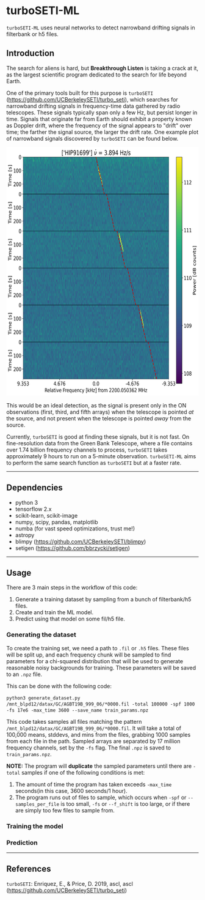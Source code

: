# turboSETI-ML
`turboSETI-ML` uses neural networks to detect narrowband drifting signals in filterbank or h5 files.

## Introduction
The search for aliens is hard, but **Breakthrough Listen** is taking a crack at it, as the largest scientific program dedicated to the search for life beyond Earth.

One of the primary tools built for this purpose is `turboSETI` (https://github.com/UCBerkeleySETI/turbo_seti), which searches for narrowband drifting signals in frequency-time data gathered by radio telescopes. These signals typically span only a few Hz, but persist longer in time. Signals that originate far from Earth should exhibit a property known as Doppler drift, where the frequency of the signal appears to "drift" over time; the farther the signal source, the larger the drift rate. One example plot of narrowband signals discovered by `turboSETI` can be found below.

<p align="center">
    <img src="paper_plots/abacad_observation.png" height="650">
</p>

This would be an ideal detection, as the signal is present only in the ON observations (first, third, and fifth arrays) when the telescope is pointed _at_ the source, and not present when the telescope is pointed _away_ from the source.

Currently, `turboSETI` is good at finding these signals, but it is not fast. On fine-resolution data from the Green Bank Telescope, where a file contains over 1.74 billion frequency channels to process, `turboSETI` takes approximately 9 hours to run on a 5-minute observation. `turboSETI-ML` aims to perform the same search function as `turboSETI` but at a faster rate.

---

## Dependencies
- python 3
- tensorflow 2.x
- scikit-learn, scikit-image
- numpy, scipy, pandas, matplotlib
- numba (for vast speed optimizations, trust me!)
- astropy
- blimpy (https://github.com/UCBerkeleySETI/blimpy)
- setigen (https://github.com/bbrzycki/setigen)

---

## Usage
There are 3 main steps in the workflow of this code:

1. Generate a training dataset by sampling from a bunch of filterbank/h5 files.
2. Create and train the ML model.
3. Predict using that model on some fil/h5 file.

### Generating the dataset
To create the training set, we need a path to `.fil` or `.h5` files. These files will be split up, and each frequency chunk will be sampled to find parameters for a chi-squared distribution that will be used to generate reasonable noisy backgrounds for training. These parameters will be saved to an `.npz` file.

This can be done with the following code:

```
python3 generate_dataset.py /mnt_blpd12/datax/GC/AGBT19B_999_06/*0000.fil -total 100000 -spf 1000 -fs 17e6 -max_time 3600 --save_name train_params.npz
```

This code takes samples all files matching the pattern `/mnt_blpd12/datax/GC/AGBT19B_999_06/*0000.fil`. It will take a total of 100,000 means, stddevs, and mins from the files, grabbing 1000 samples from each file in the path. Sampled arrays are separated by 17 million frequency channels, set by the `-fs` flag. The final `.npz` is saved to `train_params.npz`.

**NOTE:** The program will **duplicate** the sampled parameters until there are `-total` samples if one of the following conditions is met:

1. The amount of time the program has taken exceeds `-max_time` seconds(in this case, 3600 seconds/1 hour).
2. The program runs out of files to sample, which occurs when `-spf` or `--samples_per_file` is too small, `-fs` or `--f_shift` is too large, or if there are simply too few files to sample from.

### Training the model

### Prediction
---
## References
`turboSETI`: Enriquez, E., & Price, D. 2019, ascl, ascl (https://github.com/UCBerkeleySETI/turbo_seti)
